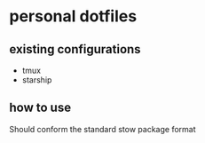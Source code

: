 # personal dotfiles

## existing configurations

- tmux
- starship

## how to use

Should conform the standard stow package format



